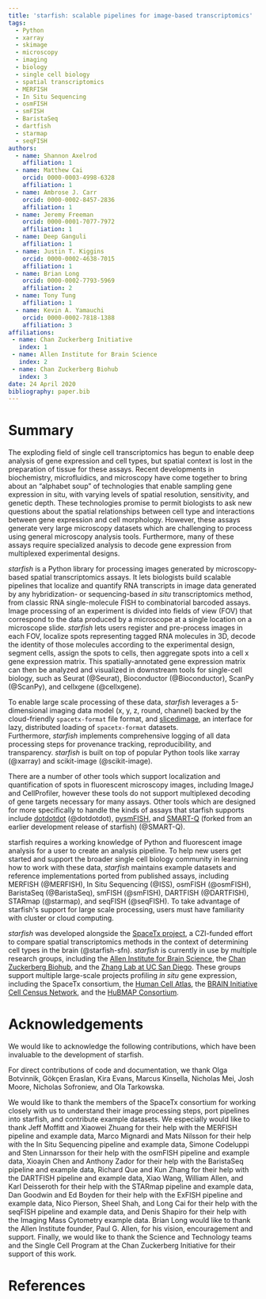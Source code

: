 ```yaml
---
title: 'starfish: scalable pipelines for image-based transcriptomics'
tags:
  - Python
  - xarray
  - skimage
  - microscopy
  - imaging
  - biology
  - single cell biology
  - spatial transcriptomics
  - MERFISH
  - In Situ Sequencing
  - osmFISH
  - smFISH
  - BaristaSeq
  - dartfish
  - starmap
  - seqFISH
authors:
  - name: Shannon Axelrod
    affiliation: 1
  - name: Matthew Cai
    orcid: 0000-0003-4998-6328
    affiliation: 1
  - name: Ambrose J. Carr
    orcid: 0000-0002-8457-2836
    affiliation: 1
  - name: Jeremy Freeman
    orcid: 0000-0001-7077-7972
    affiliation: 1
  - name: Deep Ganguli
    affiliation: 1
  - name: Justin T. Kiggins
    orcid: 0000-0002-4638-7015
    affiliation: 1
  - name: Brian Long
    orcid: 0000-0002-7793-5969
    affiliation: 2
  - name: Tony Tung
    affiliation: 1
  - name: Kevin A. Yamauchi
    orcid: 0000-0002-7818-1388
    affiliation: 3
affiliations:
 - name: Chan Zuckerberg Initiative
   index: 1
 - name: Allen Institute for Brain Science
   index: 2
 - name: Chan Zuckerberg Biohub
   index: 3
date: 24 April 2020
bibliography: paper.bib
---
```


# Summary

The exploding field of single cell transcriptomics has begun to enable deep analysis of gene expression and cell types, but spatial context is lost in the preparation of tissue for these assays.
Recent developments in biochemistry, microfluidics, and microscopy have come together to bring about an “alphabet soup” of technologies that enable sampling gene expression in situ, with varying levels of spatial resolution, sensitivity, and genetic depth.
These technologies promise to permit biologists to ask new questions about the spatial relationships between cell type and interactions between gene expression and cell morphology.
However, these assays generate very large microscopy datasets which are challenging to process using general microscopy analysis tools.
Furthermore, many of these assays require specialized analysis to decode gene expression from multiplexed experimental designs.

*starfish* is a Python library for processing images generated by microscopy-based spatial transcriptomics assays.
It lets biologists build scalable pipelines that localize and quantify RNA transcripts in image data generated by any hybridization- or sequencing-based *in situ* transcriptomics method, from classic RNA single-molecule FISH to combinatorial barcoded assays.
Image processing of an experiment is divided into fields of view (FOV) that correspond to the data produced by a microscope at a single location on a microscope slide.
*starfish* lets users register and pre-process images in each FOV, localize spots representing tagged RNA molecules in 3D, decode the identity of those molecules according to the experimental design, segment cells, assign the spots to cells, then aggregate spots into a cell x gene expression matrix.
This spatially-annotated gene expression matrix can then be analyzed and visualized in downstream tools for single-cell biology, such as Seurat (@Seurat), Bioconductor (@Bioconductor), ScanPy (@ScanPy), and cellxgene (@cellxgene).

To enable large scale processing of these data, *starfish* leverages a 5-dimensional imaging data model (x, y, z, round, channel) backed by the cloud-friendly `spacetx-format` file format, and [slicedimage](https://github.com/spacetx/slicedimage/), an interface for lazy, distributed loading of `spacetx-format` datasets.  
Furthermore, *starfish* implements comprehensive logging of all data processing steps for provenance tracking, reproducibility, and transparency.
*starfish* is built on top of popular Python tools like xarray (@xarray) and scikit-image (@scikit-image).

There are a number of other tools which support localization and quantification of spots in fluorescent microscopy images, including ImageJ and CellProfiler, however these tools do not support multiplexed decoding of gene targets necessary for many assays. Other tools which are designed for more specifically to handle the kinds of assays that starfish supports include [dotdotdot](https://github.com/LieberInstitute/dotdotdot) (@dotdotdot),  [pysmFISH](https://github.com/linnarsson-lab/pysmFISH/), and [SMART-Q](https://github.com/shenlab-ucsf/SMART-Q) (forked from an earlier development release of starfish) (@SMART-Q).

starfish requires a working knowledge of Python and fluorescent image analysis for a user to create an analysis pipeline.
To help new users get started and support the broader single cell biology community in learning how to work with these data, *starfish* maintains example datasets and reference implementations ported from published assays, including
MERFISH (@MERFISH),
In Situ Sequencing (@ISS),
osmFISH (@osmFISH),
BaristaSeq (@BaristaSeq),
smFISH (@smFISH),
DARTFISH (@DARTFISH),
STARmap (@starmap),
and seqFISH (@seqFISH).
To take advantage of starfish's support for large scale processing, users must have familiarity with cluster or cloud computing.

*starfish* was developed alongside the [SpaceTx project](https://spacetx-starfish.readthedocs.io/en/stable/about/index.html), a CZI-funded effort to compare spatial transcriptomics methods in the context of determining cell types in the brain (@starfish-sfn).
*starfish* is currently in use by multiple research groups, including the [Allen Institute for Brain Science](https://alleninstitute.org), the [Chan Zuckerberg Biohub](https://www.czbiohub.org/), and the [Zhang Lab at UC San Diego](http://jinzhanglab.ucsd.edu/).
These groups support multiple large-scale projects profiling *in situ* gene expression, including the SpaceTx consortium, the [Human Cell Atlas](https://www.humancellatlas.org/), the [BRAIN Initiative Cell Census Network](https://biccn.org/), and the [HuBMAP Consortium](https://hubmapconsortium.org/).


# Acknowledgements

We would like to acknowledge the following contributions, which have been invaluable to the development of starfish.

For direct contributions of code and documentation, we thank
Olga Botvinnik,
Gökçen Eraslan,
Kira Evans,
Marcus Kinsella,
Nicholas Mei,
Josh Moore,
Nicholas Sofroniew,
and Ola Tarkowska.

We would like to thank the members of the SpaceTx consortium for working closely with us to understand their image processing steps, port pipelines into starfish, and contribute example datasets.
We especially would like to thank
Jeff Moffitt and Xiaowei Zhuang for their help with the MERFISH pipeline and example data,
Marco Mignardi and Mats Nilsson for their help with the In Situ Sequencing pipeline and example data,
Simone Codeluppi and Sten Linnarsson for their help with the osmFISH pipeline and example data,
Xioayin Chen and Anthony Zador for their help with the BaristaSeq pipeline and example data,
Richard Que and Kun Zhang for their help with the DARTFISH pipeline and example data,
Xiao Wang, William Allen, and Karl Deisseroth for their help with the STARmap pipeline and example data,
Dan Goodwin and Ed Boyden for their help with the ExFISH pipeline and example data,
Nico Pierson, Sheel Shah, and Long Cai for their help with the seqFISH pipeline and example data,
and Denis Shapiro for their help with the Imaging Mass Cytometry example data.
Brian Long would like to thank the Allen Institute founder, Paul G. Allen, for his vision, encouragement and support.
Finally, we would like to thank the Science and Technology teams and the Single Cell Program at the Chan Zuckerberg Initiative for their support of this work.

# References

